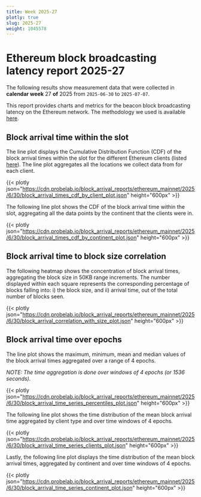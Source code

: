```yaml
---
title: Week 2025-27
plotly: true
slug: 2025-27
weight: 1045578
---
```


# Ethereum block broadcasting latency report 2025-27

The following results show measurement data that were collected in **calendar week** 27 **of** 2025 from `2025-06-30` to `2025-07-07`.

This report provides charts and metrics for the beacon block broadcasting latency on the Ethereum network. The methodology we used is available [here](../methodology).

## Block arrival time within the slot
The line plot displays the Cumulative Distribution Function (CDF) of the block arrival times within the slot for the different Ethereum clients (listed [here](../methodology#data-source)). The line plot aggregates all the locations we collect data from for each client.

{{< plotly json="https://cdn.probelab.io/block_arrival_reports/ethereum_mainnet/2025/6/30/block_arrival_times_cdf_by_client_plot.json" height="600px" >}}

The following line plot shows the CDF of the block arrival time within the slot, aggregating all the data points by the continent that the clients were in.

{{< plotly json="https://cdn.probelab.io/block_arrival_reports/ethereum_mainnet/2025/6/30/block_arrival_times_cdf_by_continent_plot.json" height="600px" >}}

## Block arrival time to block size correlation
The following heatmap shows the concentration of block arrival times, aggregating the block size in 50KB range increments. The number displayed within each square represents the corresponding percentage of blocks falling into: i) the block size, and ii) arrival time, out of the total number of blocks seen.

{{< plotly json="https://cdn.probelab.io/block_arrival_reports/ethereum_mainnet/2025/6/30/block_arrival_correlation_with_size_plot.json" height="600px" >}}

## Block arrival time over epochs
The line plot shows the maximum, minimum, mean and median values of the block arrival times aggregated over a range of 4 epochs.

_NOTE: The time aggregation is done over windows of 4 epochs (or 1536 seconds)._

{{< plotly json="https://cdn.probelab.io/block_arrival_reports/ethereum_mainnet/2025/6/30/block_arrival_time_series_percentiles_plot.json" height="600px" >}}

The following line plot shows the time distribution of the mean block arrival time aggregated by client type and over time windows of 4 epochs.

{{< plotly json="https://cdn.probelab.io/block_arrival_reports/ethereum_mainnet/2025/6/30/block_arrival_time_series_clients_plot.json" height="600px" >}}

Lastly, the following line plot displays the time distribution of the mean block arrival times, aggregated by continent and over time windows of 4 epochs.

{{< plotly json="https://cdn.probelab.io/block_arrival_reports/ethereum_mainnet/2025/6/30/block_arrival_time_series_continent_plot.json" height="600px" >}}
